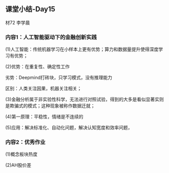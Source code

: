 ## 课堂小结-Day15

材72 李学晨



### 内容1：人工智能驱动下的金融创新实践

(1)人工智能：传统机器学习在小样本上更有优势；算力和数据量提升使得深度学习有优势；

(2)优势：在重复性、确定性工作

劣势：Deepmind打砖块，只学习模式，没有推理能力

区别：人类关注因果，机器关注相关；

(3)金融分析属于非实验性科学，无法进行对照试验，得到的大多是看似显著实则是欺骗式的模式；这种现象被称作数据迁就；

(4)第一原理：平稳性，情绪是不连续的

(5)应用：解决标准化、自动化问题，解决认知宽度和效率问题，



### 内容2：优秀作业

(1)概念板块热度

(2)AH股价差